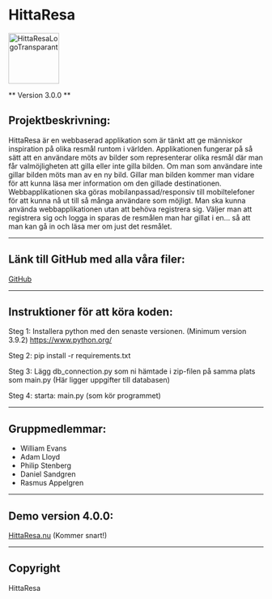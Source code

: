 # HittaResa

<img width="100" alt="HittaResaLogoTransparant" src="https://user-images.githubusercontent.com/69593731/114869431-411f8600-9df7-11eb-8730-e53df3652807.png">

** Version 3.0.0 **

## Projektbeskrivning:

HittaResa är en webbaserad applikation som är tänkt att ge människor inspiration på olika resmål runtom i världen. Applikationen fungerar på så sätt att en användare möts av bilder som representerar olika resmål där man får valmöjligheten att gilla eller inte gilla bilden. Om man som användare inte gillar bilden möts man av en ny bild. Gillar man bilden kommer man vidare för att kunna läsa mer information om den gillade destinationen. Webbapplikationen ska göras mobilanpassad/responsiv till mobiltelefoner för att kunna nå ut till så många användare som möjligt. Man ska kunna använda webbapplikationen utan att behöva registrera sig. Väljer man att registrera sig och logga in sparas de resmålen man har gillat i en… så att man kan gå in och läsa mer om just det resmålet.


---
## Länk till GitHub med alla våra filer:

[GitHub](https://github.com/williamevans98/HittaResa)

---
## Instruktioner för att köra koden:

Steg 1:
Installera python med den senaste versionen.
(Minimum version 3.9.2)
https://www.python.org/

Steg 2:
pip install -r requirements.txt

Steg 3:
Lägg db_connection.py som ni hämtade i zip-filen på samma plats som main.py (Här ligger uppgifter till databasen)

Steg 4:
starta: main.py (som kör programmet)

---
## Gruppmedlemmar:

- William Evans 
- Adam Lloyd
- Philip Stenberg
- Daniel Sandgren
- Rasmus Appelgren

---
## Demo version 4.0.0:
[HittaResa.nu](hittaresa.nu) (Kommer snart!)

---
## Copyright

HittaResa
